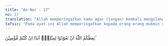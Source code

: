 ```yaml
---
title: "An-Nur - 17"
no: 17
translation: "Allah memperingatkan kamu agar (jangan) kembali mengulangi seperti itu selama-lamanya, jika kamu orang beriman,"
tafsir: "Pada ayat ini Allah memperingatkan kepada orang-orang mukmin supaya tidak mengulangi kembali perbuatan yang jahat dan dosa yang besar itu pada masa-masa yang akan datang. Hal itu bila mereka memang beriman. Orang yang beriman tentunya mengambil pelajaran dari apa yang diajarkan Allah, mengerjakan perintah-Nya, dan menjauhi larangan-Nya. Allah sudah mengajarkan sikap yang harus diambil menghadapi berita yang tidak jelas ujung pangkalnya, yang merugikan seorang atau kaum Muslimin, bahwa berita itu tidak boleh disambung-sambung, tetapi disikapi sebagai berita bohong."
---
```


يَعِظُكُمُ اللّٰهُ اَنْ تَعُوْدُوْا لِمِثْلِهٖٓ اَبَدًا اِنْ كُنْتُمْ مُّؤْمِنِيْنَ ۚ
